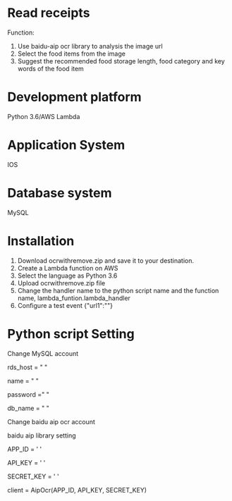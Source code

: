 # Read receipts
Function:
1. Use baidu-aip ocr library to analysis the image url
2. Select the food items from the image 
3. Suggest the recommended food storage length, food category and key words of the food item

# Development platform
  Python 3.6/AWS Lambda
# Application System
  IOS
# Database system
  MySQL
# Installation 
  1. Download ocrwithremove.zip and save it to your destination.
  2. Create a Lambda function on AWS
  3. Select the language as Python 3.6
  4. Upload ocrwithremove.zip file
  5. Change the handler name to the python script name and the function name, lambda_funtion.lambda_handler
  6. Configure a test event
       {"url1":""}
# Python script Setting
   
   Change MySQL account 
   
   rds_host  = " "
   
   name = " "
   
   password =" "
   
   db_name = " "
   
   
   Change baidu aip ocr account
   
   baidu aip library setting
   
   APP_ID = ' '
   
   API_KEY = ' '
   
   SECRET_KEY = ' '
   
   client = AipOcr(APP_ID, API_KEY, SECRET_KEY)
   
   
   



